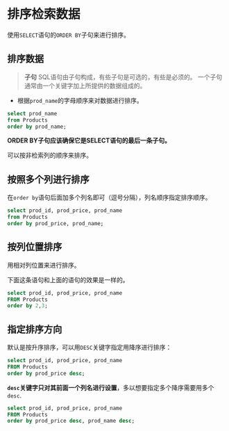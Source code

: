 # 排序检索数据

使用`SELECT`语句的`ORDER BY`子句来进行排序。

## 排序数据

> **子句**
> SQL语句由子句构成，有些子句是可选的，有些是必须的。
> 一个子句通常由一个关键字加上所提供的数据组成的。

- 根据`prod_name`的字母顺序来对数据进行排序。

```SQL
select prod_name
from Products
order by prod_name;
```

**ORDER BY子句应该确保它是SELECT语句的最后一条子句。**

可以按非检索列的顺序来排序。

## 按照多个列进行排序

在`order by`语句后面加多个列名即可（逗号分隔），列名顺序指定排序顺序。

```SQL
select prod_id, prod_price, prod_name
from Products
order by prod_price, prod_name;
```

## 按列位置排序

用相对列位置来进行排序。

下面这条语句和上面的语句的效果是一样的。

```SQL
select prod_id, prod_price, prod_name
FROM Products
order by 2,3;
```

## 指定排序方向

默认是按升序排序，可以用`DESC`关键字指定用降序进行排序：

```SQL
select prod_id, prod_price, prod_name
FROM Products
order by prod_price desc;
```

**`desc`关键字只对其前面一个列名进行设置**，多以想要指定多个降序需要用多个`desc`.

```SQL
select prod_id, prod_price, prod_name
FROM Products
order by prod_price desc, prod_name desc;
```